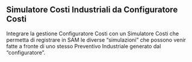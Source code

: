 **Simulatore Costi Industriali da Configuratore Costi**
-------------------------------------------------------

Integrare la gestione Configuratore Costi con un Simulatore Costi che permetta di registrare in SAM le diverse “simulazioni” che possono venir fatte a fronte di uno stesso Preventivo Industriale generato dal “configuratore”.

